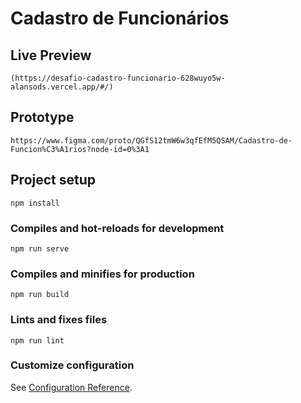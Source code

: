 # Cadastro de Funcionários

## Live Preview
```
(https://desafio-cadastro-funcionario-628wuyo5w-alansods.vercel.app/#/)
```

## Prototype
```
https://www.figma.com/proto/QGfS12tmW6w3qfEfM5QSAM/Cadastro-de-Funcion%C3%A1rios?node-id=0%3A1
```

## Project setup
```
npm install
```

### Compiles and hot-reloads for development
```
npm run serve
```

### Compiles and minifies for production
```
npm run build
```

### Lints and fixes files
```
npm run lint
```

### Customize configuration
See [Configuration Reference](https://cli.vuejs.org/config/).
